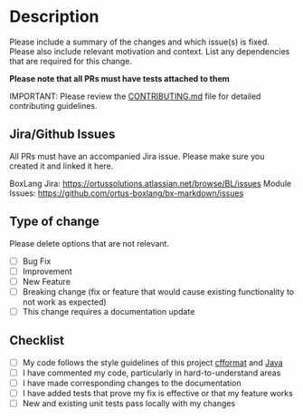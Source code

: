 # Description

Please include a summary of the changes and which issue(s) is fixed. Please also include relevant motivation and context. List any dependencies that are required for this change.

**Please note that all PRs must have tests attached to them**

IMPORTANT: Please review the [CONTRIBUTING.md](../CONTRIBUTING.md) file for detailed contributing guidelines.

## Jira/Github Issues

All PRs must have an accompanied Jira issue. Please make sure you created it and linked it here.

BoxLang Jira: https://ortussolutions.atlassian.net/browse/BL/issues
Module Issues: https://github.com/ortus-boxlang/bx-markdown/issues

## Type of change

Please delete options that are not relevant.

-   [ ] Bug Fix
-   [ ] Improvement
-   [ ] New Feature
-   [ ] Breaking change (fix or feature that would cause existing functionality to not work as expected)
-   [ ] This change requires a documentation update

## Checklist

-   [ ] My code follows the style guidelines of this project [cfformat](../.cfformat.json) and [Java](../ortus-java-style.xml)
-   [ ] I have commented my code, particularly in hard-to-understand areas
-   [ ] I have made corresponding changes to the documentation
-   [ ] I have added tests that prove my fix is effective or that my feature works
-   [ ] New and existing unit tests pass locally with my changes
